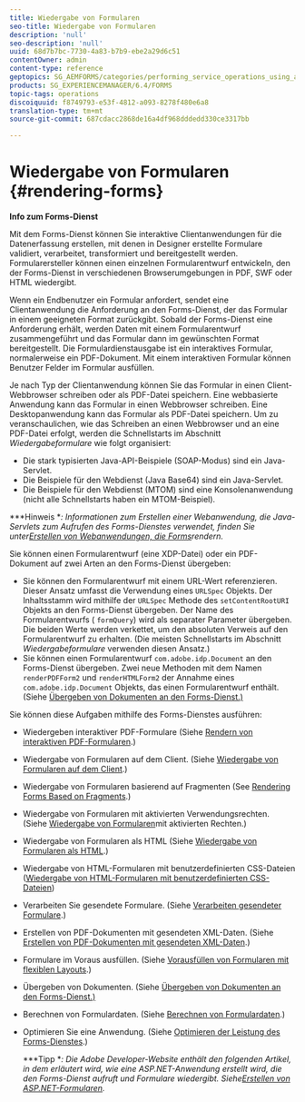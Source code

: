 ```yaml
---
title: Wiedergabe von Formularen
seo-title: Wiedergabe von Formularen
description: 'null'
seo-description: 'null'
uuid: 68d7b7bc-7730-4a83-b7b9-ebe2a29d6c51
contentOwner: admin
content-type: reference
geptopics: SG_AEMFORMS/categories/performing_service_operations_using_apis
products: SG_EXPERIENCEMANAGER/6.4/FORMS
topic-tags: operations
discoiquuid: f8749793-e53f-4812-a093-8278f480e6a8
translation-type: tm+mt
source-git-commit: 687cdacc2868de16a4df968dddedd330ce3317bb

---
```



# Wiedergabe von Formularen {#rendering-forms}

**Info zum Forms-Dienst**

Mit dem Forms-Dienst können Sie interaktive Clientanwendungen für die Datenerfassung erstellen, mit denen in Designer erstellte Formulare validiert, verarbeitet, transformiert und bereitgestellt werden. Formularersteller können einen einzelnen Formularentwurf entwickeln, den der Forms-Dienst in verschiedenen Browserumgebungen in PDF, SWF oder HTML wiedergibt.

Wenn ein Endbenutzer ein Formular anfordert, sendet eine Clientanwendung die Anforderung an den Forms-Dienst, der das Formular in einem geeigneten Format zurückgibt. Sobald der Forms-Dienst eine Anforderung erhält, werden Daten mit einem Formularentwurf zusammengeführt und das Formular dann im gewünschten Format bereitgestellt. Die Formulardienstausgabe ist ein interaktives Formular, normalerweise ein PDF-Dokument. Mit einem interaktiven Formular können Benutzer Felder im Formular ausfüllen.

Je nach Typ der Clientanwendung können Sie das Formular in einen Client-Webbrowser schreiben oder als PDF-Datei speichern. Eine webbasierte Anwendung kann das Formular in einen Webbrowser schreiben. Eine Desktopanwendung kann das Formular als PDF-Datei speichern. Um zu veranschaulichen, wie das Schreiben an einen Webbrowser und an eine PDF-Datei erfolgt, werden die Schnellstarts im Abschnitt *Wiedergabeformulare* wie folgt organisiert:

* Die stark typisierten Java-API-Beispiele (SOAP-Modus) sind ein Java-Servlet.
* Die Beispiele für den Webdienst (Java Base64) sind ein Java-Servlet.
* Die Beispiele für den Webdienst (MTOM) sind eine Konsolenanwendung (nicht alle Schnellstarts haben ein MTOM-Beispiel).

***Hinweis **: Informationen zum Erstellen einer Webanwendung, die Java-Servlets zum Aufrufen des Forms-Dienstes verwendet, finden Sie unter[Erstellen von Webanwendungen, die Forms](/help/forms/developing/creating-web-applications-renders-forms.md)rendern.*


Sie können einen Formularentwurf (eine XDP-Datei) oder ein PDF-Dokument auf zwei Arten an den Forms-Dienst übergeben:

* Sie können den Formularentwurf mit einem URL-Wert referenzieren. Dieser Ansatz umfasst die Verwendung eines `URLSpec` Objekts. Der Inhaltsstamm wird mithilfe der `URLSpec` Methode des `setContentRootURI` Objekts an den Forms-Dienst übergeben. Der Name des Formularentwurfs ( `formQuery`) wird als separater Parameter übergeben. Die beiden Werte werden verkettet, um den absoluten Verweis auf den Formularentwurf zu erhalten. (Die meisten Schnellstarts im Abschnitt *Wiedergabeformulare* verwenden diesen Ansatz.)
* Sie können einen Formularentwurf `com.adobe.idp.Document` an den Forms-Dienst übergeben. Zwei neue Methoden mit dem Namen `renderPDFForm2` und `renderHTMLForm2` der Annahme eines `com.adobe.idp.Document` Objekts, das einen Formularentwurf enthält. (Siehe [Übergeben von Dokumenten an den Forms-Dienst.)](/help/forms/developing/passing-documents-forms-service.md)

Sie können diese Aufgaben mithilfe des Forms-Dienstes ausführen:

* Wiedergeben interaktiver PDF-Formulare (Siehe [Rendern von interaktiven PDF-Formularen](/help/forms/developing/rendering-interactive-pdf-forms.md).)
* Wiedergabe von Formularen auf dem Client. (Siehe [Wiedergabe von Formularen auf dem Client](/help/forms/developing/rendering-forms-client.md).)
* Wiedergabe von Formularen basierend auf Fragmenten (See [Rendering Forms Based on Fragments](/help/forms/developing/rendering-forms-based-fragments.md).)
* Wiedergabe von Formularen mit aktivierten Verwendungsrechten. (Siehe [Wiedergabe von Formularen](/help/forms/developing/rendering-rights-enabled-forms.md)mit aktivierten Rechten.)
* Wiedergabe von Formularen als HTML (Siehe [Wiedergabe von Formularen als HTML](/help/forms/developing/rendering-forms-html.md).)
* Wiedergabe von HTML-Formularen mit benutzerdefinierten CSS-Dateien ([Wiedergabe von HTML-Formularen mit benutzerdefinierten CSS-Dateien](/help/forms/developing/rendering-html-forms-using-custom.md))
* Verarbeiten Sie gesendete Formulare. (Siehe [Verarbeiten gesendeter Formulare](/help/forms/developing/handling-submitted-forms.md).)
* Erstellen von PDF-Dokumenten mit gesendeten XML-Daten. (Siehe [Erstellen von PDF-Dokumenten mit gesendeten XML-Daten](/help/forms/developing/creating-pdf-documents-submitted-xml.md).)
* Formulare im Voraus ausfüllen. (Siehe [Vorausfüllen von Formularen mit flexiblen Layouts](/help/forms/developing/prepopulating-forms-flowable-layouts.md).)
* Übergeben von Dokumenten. (Siehe [Übergeben von Dokumenten an den Forms-Dienst.)](/help/forms/developing/passing-documents-forms-service.md)
* Berechnen von Formulardaten. (Siehe [Berechnen von Formulardaten](/help/forms/developing/calculating-form-data.md).)
* Optimieren Sie eine Anwendung. (Siehe [Optimieren der Leistung des Forms-Dienstes](/help/forms/developing/optimizing-performance-forms-service.md).)

   ***Tipp **: Die Adobe Developer-Website enthält den folgenden Artikel, in dem erläutert wird, wie eine ASP.NET-Anwendung erstellt wird, die den Forms-Dienst aufruft und Formulare wiedergibt. Siehe[Erstellen von ASP.NET-Formularen](https://www.adobe.com/devnet/livecycle/articles/asp_net.html).*

